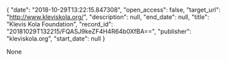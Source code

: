 {
  "date": "2018-10-29T13:22:15.847308", 
  "open_access": false, 
  "target_url": "http://www.kleviskola.org/", 
  "description": null, 
  "end_date": null, 
  "title": "Klevis Kola Foundation", 
  "record_id": "20181029T132215/FQASJ9keZF4H4R64b0XfBA==", 
  "publisher": "kleviskola.org", 
  "start_date": null
}

None